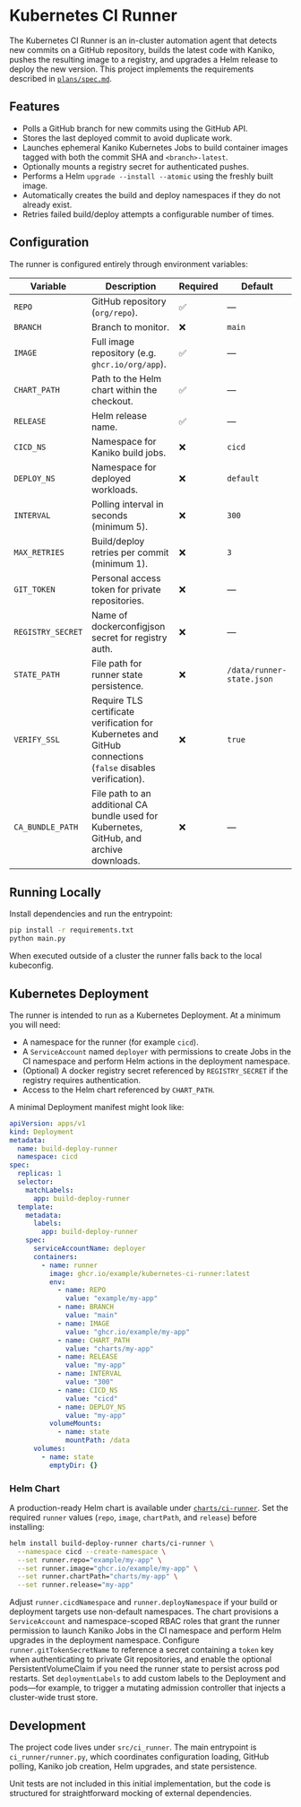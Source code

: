 # Kubernetes CI Runner

The Kubernetes CI Runner is an in-cluster automation agent that detects new commits on a GitHub repository, builds the latest code with Kaniko, pushes the resulting image to a registry, and upgrades a Helm release to deploy the new version. This project implements the requirements described in [`plans/spec.md`](plans/spec.md).

## Features

- Polls a GitHub branch for new commits using the GitHub API.
- Stores the last deployed commit to avoid duplicate work.
- Launches ephemeral Kaniko Kubernetes Jobs to build container images tagged with both the commit SHA and `<branch>-latest`.
- Optionally mounts a registry secret for authenticated pushes.
- Performs a Helm `upgrade --install --atomic` using the freshly built image.
- Automatically creates the build and deploy namespaces if they do not already exist.
- Retries failed build/deploy attempts a configurable number of times.

## Configuration

The runner is configured entirely through environment variables:

| Variable | Description | Required | Default |
| --- | --- | --- | --- |
| `REPO` | GitHub repository (`org/repo`). | ✅ | — |
| `BRANCH` | Branch to monitor. | ❌ | `main` |
| `IMAGE` | Full image repository (e.g. `ghcr.io/org/app`). | ✅ | — |
| `CHART_PATH` | Path to the Helm chart within the checkout. | ✅ | — |
| `RELEASE` | Helm release name. | ✅ | — |
| `CICD_NS` | Namespace for Kaniko build jobs. | ❌ | `cicd` |
| `DEPLOY_NS` | Namespace for deployed workloads. | ❌ | `default` |
| `INTERVAL` | Polling interval in seconds (minimum 5). | ❌ | `300` |
| `MAX_RETRIES` | Build/deploy retries per commit (minimum 1). | ❌ | `3` |
| `GIT_TOKEN` | Personal access token for private repositories. | ❌ | — |
| `REGISTRY_SECRET` | Name of dockerconfigjson secret for registry auth. | ❌ | — |
| `STATE_PATH` | File path for runner state persistence. | ❌ | `/data/runner-state.json` |
| `VERIFY_SSL` | Require TLS certificate verification for Kubernetes and GitHub connections (`false` disables verification). | ❌ | `true` |
| `CA_BUNDLE_PATH` | File path to an additional CA bundle used for Kubernetes, GitHub, and archive downloads. | ❌ | — |

## Running Locally

Install dependencies and run the entrypoint:

```bash
pip install -r requirements.txt
python main.py
```

When executed outside of a cluster the runner falls back to the local kubeconfig.

## Kubernetes Deployment

The runner is intended to run as a Kubernetes Deployment. At a minimum you will need:

- A namespace for the runner (for example `cicd`).
- A `ServiceAccount` named `deployer` with permissions to create Jobs in the CI namespace and perform Helm actions in the deployment namespace.
- (Optional) A docker registry secret referenced by `REGISTRY_SECRET` if the registry requires authentication.
- Access to the Helm chart referenced by `CHART_PATH`.

A minimal Deployment manifest might look like:

```yaml
apiVersion: apps/v1
kind: Deployment
metadata:
  name: build-deploy-runner
  namespace: cicd
spec:
  replicas: 1
  selector:
    matchLabels:
      app: build-deploy-runner
  template:
    metadata:
      labels:
        app: build-deploy-runner
    spec:
      serviceAccountName: deployer
      containers:
        - name: runner
          image: ghcr.io/example/kubernetes-ci-runner:latest
          env:
            - name: REPO
              value: "example/my-app"
            - name: BRANCH
              value: "main"
            - name: IMAGE
              value: "ghcr.io/example/my-app"
            - name: CHART_PATH
              value: "charts/my-app"
            - name: RELEASE
              value: "my-app"
            - name: INTERVAL
              value: "300"
            - name: CICD_NS
              value: "cicd"
            - name: DEPLOY_NS
              value: "my-app"
          volumeMounts:
            - name: state
              mountPath: /data
      volumes:
        - name: state
          emptyDir: {}
```

### Helm Chart

A production-ready Helm chart is available under [`charts/ci-runner`](charts/ci-runner). Set the required `runner` values (`repo`,
`image`, `chartPath`, and `release`) before installing:

```bash
helm install build-deploy-runner charts/ci-runner \
  --namespace cicd --create-namespace \
  --set runner.repo="example/my-app" \
  --set runner.image="ghcr.io/example/my-app" \
  --set runner.chartPath="charts/my-app" \
  --set runner.release="my-app"
```

Adjust `runner.cicdNamespace` and `runner.deployNamespace` if your build or deployment targets use non-default namespaces. The
chart provisions a `ServiceAccount` and namespace-scoped RBAC roles that grant the runner permission to launch Kaniko Jobs in
the CI namespace and perform Helm upgrades in the deployment namespace. Configure `runner.gitTokenSecretName` to reference a
secret containing a `token` key when authenticating to private Git repositories, and enable the optional PersistentVolumeClaim
if you need the runner state to persist across pod restarts. Set `deploymentLabels` to add custom labels to the Deployment and
pods—for example, to trigger a mutating admission controller that injects a cluster-wide trust store.

## Development

The project code lives under `src/ci_runner`. The main entrypoint is `ci_runner/runner.py`, which coordinates configuration loading, GitHub polling, Kaniko job creation, Helm upgrades, and state persistence.

Unit tests are not included in this initial implementation, but the code is structured for straightforward mocking of external dependencies.
